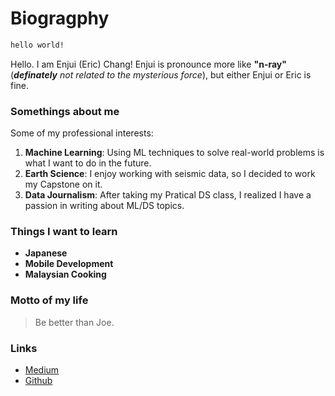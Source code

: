 # Biogragphy

```sh
hello world!
```

Hello. I am Enjui (Eric) Chang! Enjui is pronounce more like **"n-ray"** (***definately*** *not related to the mysterious force*), but either Enjui or Eric is fine.

### Somethings about me

Some of my professional interests:
1. **Machine Learning**: Using ML techniques to solve real-world problems is what I want to do in the future.
2. **Earth Science**: I enjoy working with seismic data, so I decided to work my Capstone on it.
3. **Data Journalism**: After taking my Pratical DS class, I realized I have a passion in writing about ML/DS topics.

### Things I want to learn
- **Japanese**
- **Mobile Development**
- **Malaysian Cooking**

### Motto of my life
> Be better than Joe.

### Links
- [Medium](https://medium.com/@enjui.chang)
- [Github](https://github.com/enjuichang)